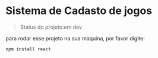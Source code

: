 # Sistema de Cadasto de jogos

> Status do projeto:em dev

para rodar esse projeto na sua maquina, por favor digite:

```
npm install react
```
